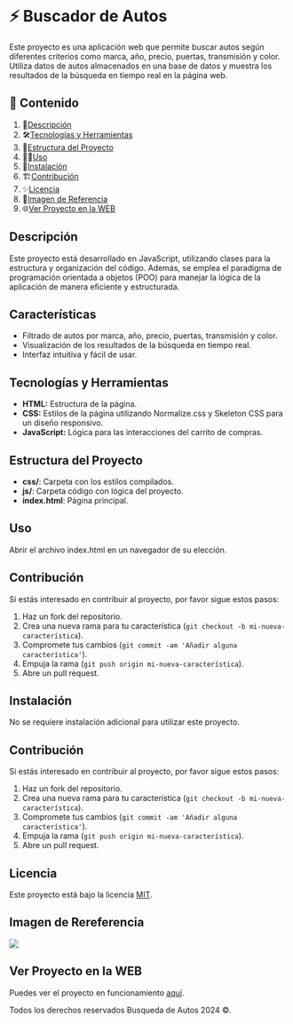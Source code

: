 # ⚡️ Buscador de Autos

Este proyecto es una aplicación web que permite buscar autos según diferentes criterios como marca, año, precio, puertas, transmisión y color. Utiliza datos de autos almacenados en una base de datos y muestra los resultados de la búsqueda en tiempo real en la página web.

## 🎯 Contenido

1. 📝[Descripción](#descripción)
2. 🛠️[Tecnologías y Herramientas](#tecnologías-y-herramientas)
3. 🚀[Estructura del Proyecto](#estructura-del-proyecto)
4. 🧑‍💻[Uso](#uso)
5. 📌[Instalación](#instalación)
6. 🏗️[Contribución](#contribución)
7. ✨[Licencia](#licencia)
8. 🙈[Imagen de Referencia](#imagen-de-rereferencia)
9. 🌐[Ver Proyecto en la WEB](#ver-proyecto-en-la-web)

## Descripción

Este proyecto está desarrollado en JavaScript, utilizando clases para la estructura y organización del código. Además, se emplea el paradigma de programación orientada a objetos (POO) para manejar la lógica de la aplicación de manera eficiente y estructurada.

## Características

- Filtrado de autos por marca, año, precio, puertas, transmisión y color.
- Visualización de los resultados de la búsqueda en tiempo real.
- Interfaz intuitiva y fácil de usar.

## Tecnologías y Herramientas

- **HTML:** Estructura de la página.
- **CSS:** Estilos de la página utilizando Normalize.css y Skeleton CSS para un diseño responsivo.
- **JavaScript:** Lógica para las interacciones del carrito de compras.

## Estructura del Proyecto

- **css/**: Carpeta con los estilos compilados.
- **js/**: Carpeta código con lógica del proyecto.
- **index.html**: Página principal.

## Uso

Abrir el archivo index.html en un navegador de su elección.

## Contribución

Si estás interesado en contribuir al proyecto, por favor sigue estos pasos:

1. Haz un fork del repositorio.
2. Crea una nueva rama para tu característica (`git checkout -b mi-nueva-característica`).
3. Compromete tus cambios (`git commit -am 'Añadir alguna característica'`).
4. Empuja la rama (`git push origin mi-nueva-característica`).
5. Abre un pull request.

## Instalación

No se requiere instalación adicional para utilizar este proyecto.

## Contribución

Si estás interesado en contribuir al proyecto, por favor sigue estos pasos:

1. Haz un fork del repositorio.
2. Crea una nueva rama para tu característica (`git checkout -b mi-nueva-característica`).
3. Compromete tus cambios (`git commit -am 'Añadir alguna característica'`).
4. Empuja la rama (`git push origin mi-nueva-característica`).
5. Abre un pull request.

## Licencia

Este proyecto está bajo la licencia [MIT](https://opensource.org/licenses/MIT).

## Imagen de Rereferencia

![](https://i.postimg.cc/vTVPzdv6/Buscador-autos.png)

## Ver Proyecto en la WEB

Puedes ver el proyecto en funcionamiento [aquí](https://jmatochepascual.github.io/Buscador/).

Todos los derechos reservados Busqueda de Autos 2024 ©.
